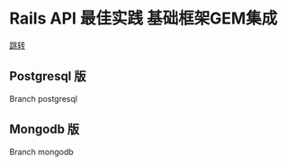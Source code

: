 # Rails API 最佳实践 基础框架GEM集成

[跳转](https://menghuanwd.github.io/2019/09/29/railsapi.html)

## Postgresql 版

Branch postgresql

## Mongodb 版

Branch mongodb
